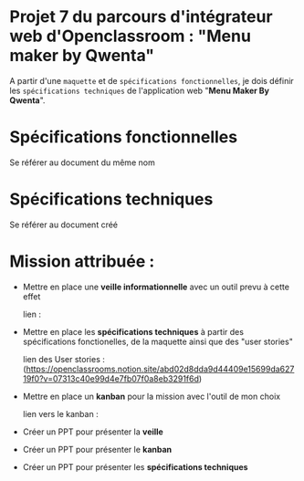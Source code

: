 # Projet 7 du parcours d'intégrateur web d'Openclassroom : "Menu maker by Qwenta"

A partir d'une `maquette` et de `spécifications fonctionnelles`, je dois définir les `spécifications techniques` de l'application web "**Menu Maker By Qwenta**".


# Spécifications fonctionnelles

Se référer au document du même nom

# Spécifications techniques

Se référer au document créé

# Mission attribuée :

-   Mettre en place une **veille informationnelle** avec un outil prevu à cette effet

    lien : 

-   Mettre en place les **spécifications techniques** à partir des spécifications fonctionelles, de la maquette ainsi que des "user stories"

    lien des User stories : (https://openclassrooms.notion.site/abd02d8dda9d44409e15699da62719f0?v=07313c40e99d4e7fb07f0a8eb3291f6d)

-   Mettre en place un **kanban** pour la mission avec l'outil de mon choix

    lien vers le kanban :

-   Créer un PPT pour présenter la **veille**
-   Créer un PPT pour présenter le **kanban**
-   Créer un PPT pour présenter les **spécifications techniques**
